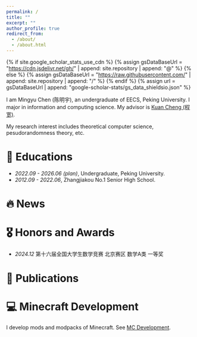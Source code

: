 ```yaml
---
permalink: /
title: ""
excerpt: ""
author_profile: true
redirect_from: 
  - /about/
  - /about.html
---
```


{% if site.google_scholar_stats_use_cdn %}
{% assign gsDataBaseUrl = "https://cdn.jsdelivr.net/gh/" | append: site.repository | append: "@" %}
{% else %}
{% assign gsDataBaseUrl = "https://raw.githubusercontent.com/" | append: site.repository | append: "/" %}
{% endif %}
{% assign url = gsDataBaseUrl | append: "google-scholar-stats/gs_data_shieldsio.json" %}

<span class='anchor' id='about-me'></span>

I am Mingyu Chen (陈明宇), an undergraduate of EECS, Peking University. I major in information and computing science. My advisor is [Kuan Cheng (程宽)](https://www.kuancheng88.com/).

My research interest includes theoretical computer science, pesudorandomness theory, etc.

# 📖 Educations
- *2022.09 - 2026.06 (plan)*, Undergraduate, Peking University. 
- *2012.09 - 2022.06*, Zhangjiakou No.1 Senior High School. 

# 🔥 News

# 🎖 Honors and Awards
- *2024.12*  第十六届全国大学生数学竞赛 北京赛区 数学A类 一等奖  

# 📝 Publications

# 💻 Minecraft Development
I develop mods and modpacks of Minecraft. See [MC Development](https://cpearl0.github.io/cpearl0.mc.github.io/).  
